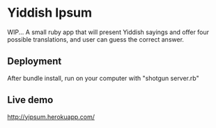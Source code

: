 # Yiddish Ipsum

WIP...
A small ruby app that will present Yiddish sayings and offer four possible translations,
and user can guess the correct answer.


## Deployment

After bundle install, run on your computer with "shotgun server.rb"


## Live demo

http://yipsum.herokuapp.com/



